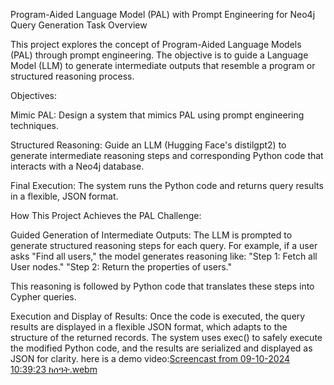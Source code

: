 Program-Aided Language Model (PAL) with Prompt Engineering for Neo4j Query Generation
Task Overview

This project explores the concept of Program-Aided Language Models (PAL) through prompt engineering. The objective is to guide a Language Model (LLM) to generate intermediate outputs that resemble a program or structured reasoning process. 

Objectives:

Mimic PAL: Design a system that mimics PAL using prompt engineering techniques.

Structured Reasoning: Guide an LLM (Hugging Face's distilgpt2) to generate intermediate reasoning steps and corresponding Python code that interacts with a Neo4j database.

Final Execution: The system runs the Python code and returns query results in a flexible, JSON format.

How This Project Achieves the PAL Challenge:

Guided Generation of Intermediate Outputs: The LLM is prompted to generate structured reasoning steps for each query. For example, if a user asks "Find all users," the model generates reasoning like:
    "Step 1: Fetch all User nodes."
    "Step 2: Return the properties of users."

This reasoning is followed by Python code that translates these steps into Cypher queries.

Execution and Display of Results: Once the code is executed, the query results are displayed in a flexible JSON format, which adapts to the structure of the returned records. The system uses exec() to safely execute the modified Python code, and the results are serialized and displayed as JSON for clarity.
here is a demo video:[Screencast from 09-10-2024 10:39:23 ከሰዓት.webm](https://github.com/user-attachments/assets/8b2914ee-8f8a-4b07-9ed5-36a71193f437)

